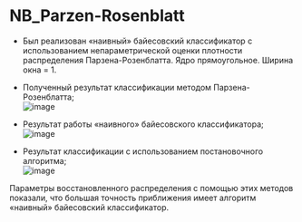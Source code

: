 # NB_Parzen-Rosenblatt

- Был реализован «наивный» байесовский классификатор с использованием непараметрической оценки плотности распределения Парзена-Розенблатта. Ядро прямоугольное. Ширина окна = 1.
- Полученный результат классификации методом Парзена-Розенблатта;<br>
![image](https://user-images.githubusercontent.com/38878208/127814861-3d650cba-09db-4df0-965b-deef62427716.png)

- Результат работы «наивного» байесовского классификатора;<br>
![image](https://user-images.githubusercontent.com/38878208/127814945-ad953d52-b305-441e-be75-3fb0107adedf.png)

- Результат классификации с использованием постановочного алгоритма;<br>
![image](https://user-images.githubusercontent.com/38878208/127815062-5cb7746e-ee47-4730-a2f5-4c8d696fe9e0.png)

Параметры восстановленного распределения с помощью этих методов показали, что большая точность приближения имеет алгоритм «наивный» байесовский классификатор.
